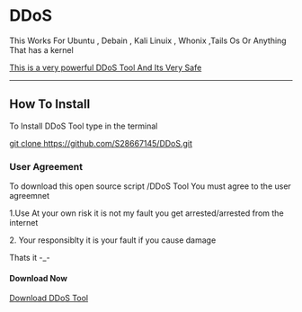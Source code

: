 <h1>DDoS</h1>
<p>This Works For Ubuntu , Debain , Kali Linuix , Whonix ,Tails Os Or Anything That has a kernel</p>
<p><u>This is a very powerful DDoS Tool And Its Very Safe</u><p>
<hr>
<h2>How To Install</h2>
<p>To Install DDoS Tool type in the terminal</p>
<u>git clone https://github.com/S28667145/DDoS.git</u>
<h3>User Agreement</h3>
<p>To download this open source script /DDoS Tool You must agree to the user agreemnet</p>
<p>1.Use At your own risk it is not my fault you get arrested/arrested from the internet</p>
<p>2. Your responsiblty it is your fault if you cause damage</p>
Thats it -_-
<h4>Download Now</h4>
<a href="https://github.com/S28667145/DDoS/archive/tool.zip">Download DDoS Tool</a>

